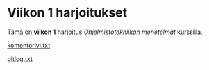 # Viikon 1 harjoitukset

Tämä on **viikon 1** harjoitus *Ohjelmistotekniikan menetelmät* 
kurssilla.

[komentorivi.txt](https://github.com/nikool/otm-harjoitustyo/blob/master/laskarit/viikko1/komentorivi.txt)

[gitlog.txt](https://github.com/nikool/otm-harjoitustyo/blob/master/laskarit/viikko1/gitlog.txt)


